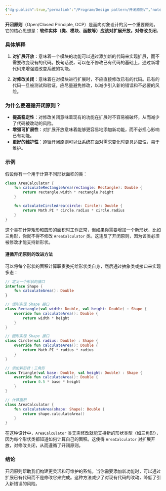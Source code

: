 ```yaml
---
{"dg-publish":true,"permalink":"/Program/Design pattern/开闭原则/","noteIcon":"","created":"2024-09-13T11:30:33.402+08:00"}
---
```


**开闭原则**（Open/Closed Principle, OCP）是面向对象设计的另一个重要原则。它的核心思想是：**软件实体（类、模块、函数等）应该对扩展开放，对修改关闭**。

### 具体解释

1. **对扩展开放**：意味着一个模块的功能可以通过添加新的代码来实现扩展，而不需要改变现有的代码。换句话说，可以在不修改已有代码的基础上，通过新增代码来增强或改变系统的功能。
   
2. **对修改关闭**：意味着在对模块进行扩展时，不应直接修改已有的代码。已有的代码一旦被测试和验证，应尽量避免修改，以减少引入新的错误和不必要的风险。

### 为什么要遵循开闭原则？

- **提高稳定性**：对修改关闭意味着现有的功能在扩展时不容易被破坏，从而减少了代码被改动的风险。
- **增强可扩展性**：对扩展开放意味着能够更容易地添加新功能，而不必担心影响已有功能。
- **更好的维护性**：遵循开闭原则可以让系统在面对需求变化时更具适应性，易于维护。

### 示例

假设你有一个用于计算不同形状面积的类：

```kotlin
class AreaCalculator {
    fun calculateRectangleArea(rectangle: Rectangle): Double {
        return rectangle.width * rectangle.height
    }

    fun calculateCircleArea(circle: Circle): Double {
        return Math.PI * circle.radius * circle.radius
    }
}
```

这个类在计算矩形和圆形的面积时工作正常，但如果你需要增加一个新形状，比如三角形，你就不得不修改 `AreaCalculator` 类。这违反了开闭原则，因为该类必须被修改才能支持新形状。

#### 遵循开闭原则的改进方法

可以将每个形状的面积计算职责委托给形状类自身，然后通过抽象类或接口来实现多态：

```kotlin
// 定义一个形状的接口
interface Shape {
    fun calculateArea(): Double
}

// 矩形实现 Shape 接口
class Rectangle(val width: Double, val height: Double) : Shape {
    override fun calculateArea(): Double {
        return width * height
    }
}

// 圆形实现 Shape 接口
class Circle(val radius: Double) : Shape {
    override fun calculateArea(): Double {
        return Math.PI * radius * radius
    }
}

// 添加新形状：三角形
class Triangle(val base: Double, val height: Double) : Shape {
    override fun calculateArea(): Double {
        return 0.5 * base * height
    }
}

// 计算面积
class AreaCalculator {
    fun calculateArea(shape: Shape): Double {
        return shape.calculateArea()
    }
}
```

在这种设计中，`AreaCalculator` 类无需修改就能支持新的形状类型（如三角形），因为每个形状类都知道如何计算自己的面积。这使得 `AreaCalculator` 对扩展开放，对修改关闭，从而遵循了开闭原则。

### 结论

开闭原则帮助我们构建更灵活和可维护的系统。当你需要添加新功能时，可以通过扩展已有代码而不是修改它来完成。这种方法减少了对现有代码的改动，降低了引入新错误的风险。